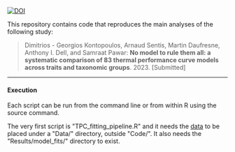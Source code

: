 [![DOI](https://zenodo.org/badge/688868849.svg)](https://zenodo.org/badge/latestdoi/688868849)

This repository contains code that reproduces the main analyses of the following study:

>Dimitrios - Georgios Kontopoulos, Arnaud Sentis, Martin Daufresne, Anthony I. Dell, and Samraat Pawar: **No model to rule them all: a systematic comparison of 83 thermal performance curve models across traits and taxonomic groups**. 2023. [Submitted]

---
 
#### Execution

Each script can be run from the command line or from within R using the 
source command.

The very first script is "TPC_fitting_pipeline.R" and it needs the [data](https://doi.org/10.6084/m9.figshare.24106161.v1)
to be placed under a "Data/" directory, outside "Code/". It also needs 
the "Results/model_fits/" directory to exist.
